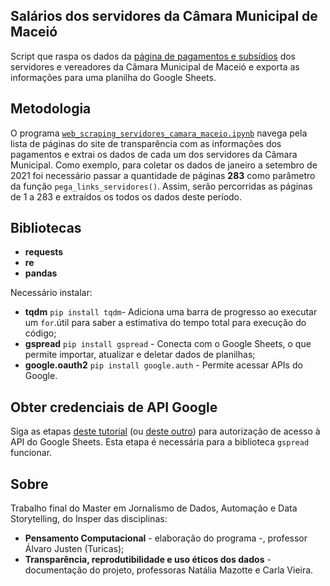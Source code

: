 ## Salários dos servidores da Câmara Municipal de Maceió
Script que raspa os dados da [página de pagamentos e subsídios](https://www.maceio.al.leg.br/transparencia/portal/salarios-subsidios) dos servidores e vereadores da Câmara Municipal de Maceió e exporta as informações para uma planilha do Google Sheets.

## Metodologia 
O programa [`web_scraping_servidores_camara_maceio.ipynb`](https://github.com/lucasthaynan/servidores-camara-maceio/blob/main/web_scraping_servidores_camara_maceio.ipynb) navega pela lista de páginas do site de transparência com as informações dos pagamentos e extrai os dados de cada um dos servidores da Câmara Municipal. 
Como exemplo, para coletar os dados de janeiro a setembro de 2021 foi necessário passar a quantidade de páginas **283** como parâmetro da função `pega_links_servidores()`. Assim, serão percorridas as páginas de 1 a 283 e extraídos os todos os dados deste período.

## Bibliotecas

* **requests** 
* **re** 
* **pandas**

Necessário instalar:
* **tqdm** `pip install tqdm`- Adiciona uma barra de progresso ao executar um `for`.útil para saber a estimativa do tempo total para execução do código;
* **gspread** `pip install gspread` - Conecta com o Google Sheets, o que permite importar, atualizar e deletar dados de planilhas;
* **google.oauth2** `pip install google.auth` - Permite acessar APIs do Google.

## Obter credenciais de API Google

Siga as etapas [deste tutorial](https://medium.com/pyladiesbh/gspread-trabalhando-com-o-google-sheets-f12e53ed1346) (ou [deste outro](https://www.youtube.com/watch?v=ddf5Z0aQPzY&t=17)) para autorização de acesso à API do Google Sheets. Esta etapa é necessária para a biblioteca `gspread` funcionar.

## Sobre
Trabalho final do Master em Jornalismo de Dados, Automação e Data Storytelling, do Insper das disciplinas:
* **Pensamento Computacional** - elaboração do programa -, professor Álvaro Justen (Turicas);
* **Transparência, reprodutibilidade e uso éticos dos dados** - documentação do projeto, professoras Natália Mazotte e Carla Vieira.

